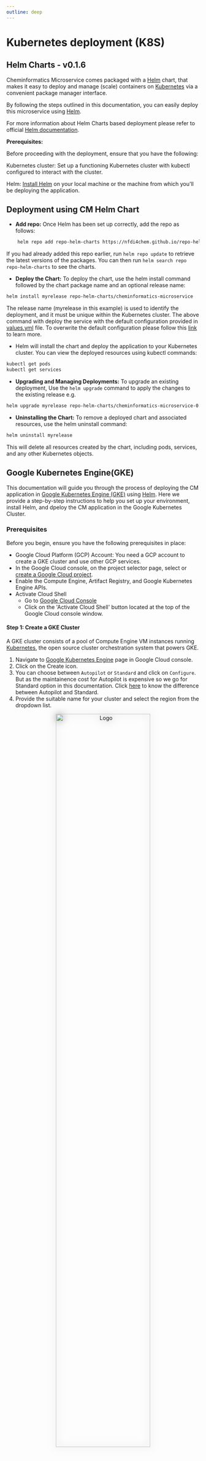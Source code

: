 ```yaml
---
outline: deep
---
```


# Kubernetes deployment (K8S)

## Helm Charts - v0.1.6

Cheminformatics Microservice comes packaged with a [Helm](https://helm.sh/docs/) chart, that makes it easy to deploy and manage (scale) containers on [Kubernetes](https://kubernetes.io/) via a convenient package manager interface.

By following the steps outlined in this documentation, you can easily deploy this microservice using [Helm](https://helm.sh/docs/).

For more information about Helm Charts based deployment please refer to official [Helm documentation](https://helm.sh/docs/).

**Prerequisites:**

Before proceeding with the deployment, ensure that you have the following:

Kubernetes cluster: Set up a functioning Kubernetes cluster with kubectl configured to interact with the cluster.

Helm: [Install Helm](https://helm.sh/docs/docs/intro/install/) on your local machine or the machine from which you'll be deploying the application.

## Deployment using CM Helm Chart
*  **Add repo:** Once Helm has been set up correctly, add the repo as follows:
```bash
    helm repo add repo-helm-charts https://nfdi4chem.github.io/repo-helm-charts/
```
If you had already added this repo earlier, run `helm repo update` to retrieve the latest versions of the packages. You can then run `helm search repo repo-helm-charts` to see the charts.

* **Deploy the Chart:** To deploy the chart, use the helm install command followed by the chart package name and an optional release name:
```bash
helm install myrelease repo-helm-charts/cheminformatics-microservice
```
The release name (myrelease in this example) is used to identify the deployment, and it must be unique within the Kubernetes cluster.
The above command with deploy the service with the default configuration provided in [values.yml](https://github.com/NFDI4Chem/repo-helm-charts/blob/main/charts/cheminformatics-microservice/values.yaml) file. To overwrite the default configuration please follow this [link](https://helm.sh/docs/chart_template_guide/values_files/) to learn more.

* Helm will install the chart and deploy the application to your Kubernetes cluster. You can view the deployed resources using kubectl commands:
```bash
kubectl get pods
kubectl get services
```
* **Upgrading and Managing Deployments:** To upgrade an existing deployment, Use the `helm upgrade` command to apply the changes to the existing release e.g.
```bash
helm upgrade myrelease repo-helm-charts/cheminformatics-microservice-0.1.6
```

* **Uninstalling the Chart:** To remove a deployed chart and associated resources, use the helm uninstall command:
```bash
helm uninstall myrelease
````
This will delete all resources created by the chart, including pods, services, and any other Kubernetes objects.



## Google Kubernetes Engine(GKE)

This documentation will guide you through the process of deploying the CM application in [Google Kubernetes Engine (GKE)](https://cloud.google.com/kubernetes-engine) using [Helm](https://helm.sh/docs/). Here we provide a step-by-step instructions to help you set up your environment, install Helm, and dpeloy the CM application in the Google Kubernetes Cluster.

### Prerequisites
Before you begin, ensure you have the following prerequisites in place:
* Google Cloud Platform (GCP) Account: You need a GCP account to create a GKE cluster and use other GCP services.
* In the Google Cloud console, on the project selector page, select or [create a Google Cloud project](https://cloud.google.com/resource-manager/docs/creating-managing-projects).
* Enable the Compute Engine, Artifact Registry, and Google Kubernetes Engine APIs.
* Activate Cloud Shell
    * Go to [Google Cloud Console](https://console.cloud.google.com/)
    * Click on the 'Activate Cloud Shell' button located at the top of the Google Cloud console window.

####  Step 1: Create a GKE Cluster
A GKE cluster consists of a pool of Compute Engine VM instances running [Kubernetes](https://kubernetes.io/), the open source cluster orchestration system that powers GKE.
1. Navigate to [Google Kubernetes Engine](https://console.cloud.google.com/kubernetes) page in Google Cloud console.
2. Click on the Create icon.
3. You can choose between `Autopilot` or `Standard` and click on `Configure`. But as the maintainence cost for Autopilot is expensive so we go for Standard option in this documentation. Click [here](https://cloud.google.com/kubernetes-engine/docs/resources/autopilot-standard-feature-comparison) to know the difference between Autopilot and Standard.
4. Provide the suitable name for your cluster and select the region from the dropdown list.
<p align="center">
  <img align="center" src="/docs/gke-1.png" alt="Logo" style="filter: drop-shadow(0px 0px 10px rgba(0, 0, 0, 0.5));" width="70%">
</p>
5. Choose the compute engine machine type from the Nodes section under default-pool. For CM the minimum machine type requirement will be e2-standard-4(4vCPU,16 GB memory). Also make sure you enable the cluster autoscaling if you are planning to scale your pod vertically.
<p align="center">
  <img align="center" src="/docs/gke-2.png" alt="Logo" style="filter: drop-shadow(0px 0px 10px rgba(0, 0, 0, 0.5));" width="70%">
</p>

<p align="center">
  <img align="center" src="/docs/gke-3.png" alt="Logo" style="filter: drop-shadow(0px 0px 10px rgba(0, 0, 0, 0.5));" width="70%">
</p>

6. Click on `Create` button and wait for the Cluster to be ready.

#### Step2: Connect to Cluster
1. After you cluster is created you can see the green check next to it. Once you see the check, click on the three dots next to your cluster to click on `Connect`.
2. Click on `Run in Cloud Shell` option and press enter.

#### Step3: Deploy via Helm Chart
1. Add the helm repo by running below command.
```bash
    helm repo add repo-helm-charts https://nfdi4chem.github.io/repo-helm-charts/
```
2. Run the below command to deploy the CM app.
```bash
helm install myrelease repo-helm-charts/cheminformatics-microservice
```
The release name (myrelease in this example) is used to identify the deployment, and it must be unique within the Kubernetes cluster.
The above command with deploy the service with the default configuration provided in [values.yml](https://github.com/NFDI4Chem/repo-helm-charts/blob/main/charts/cheminformatics-microservice/values.yaml) file. To overwrite the default configuration please follow this [link](https://helm.sh/docs/chart_template_guide/values_files/) to learn more.

3. Helm will install the chart and deploy the application to your Kubernetes Cluster. To see the progress click on `Workloads` & `Services` tab. or run below commands in your Cloud Shell.
```bash
kubectl get pods
kubectl get services
```
4. Once all services are deployed you can see green check next to each services. If not then check the logs to learn more.
5. To access your service you may have to expose it either by setting the type to `Load Balancer` under service in values.yml file or by an Ingress depending upon your requirement.
To learn more about how to configure Nginx Ingress you can click on the link [here](https://github.com/GoogleCloudPlatform/community/blob/master/archived/nginx-ingress-gke/index.md#deploying-the-nginx-ingress-controller-with-helm).

#### Step4: Clean up
To avoid incurring charges to your Google Cloud account for the resources used in this tutorial, either delete the project that contains the resources, or keep the project and delete resources by running below command.
```bash
helm delete myrelease
```

### Scaling
In case of performance issue, the CM application can be scaled automatically using different strategies. The Helm chart for CM comes packaged with Horizontal Pod Autoscaler. Horizontal Pod Autoscaler (HPA) is a Kubernetes feature that automatically adjusts the number of replica pods in a deployment or replica set based on observed CPU utilization or other select metrics. This allows your Kubernetes cluster to dynamically respond to changes in application load, ensuring optimal resource utilization and application availability.
You can set the `targetCPUUtilizationPercentage` and `targetMemoryUtilizationPercentage` values in values.yml file  according to your need and demand, which is the deciding factor to trigger the scaling. To learn more about different types of scaling in Kubernetes and GKE follow the official [documentation](https://cloud.google.com/kubernetes-engine/docs/concepts/cluster-autoscaler) of Google Cloud.

::: info

For Docker Compose based deployments follow the documentation here for [scaling](/docker.html#scaling).

:::

### Contribute or Report an issue with CM Helm Chart
Thank you for your valuable assistance in enhancing our deployment process. If you would like to contribute, kindly create a pull request in our [GitHub](https://github.com/NFDI4Chem/repo-helm-charts) repository. For any issues or bugs you have encountered, please feel free to create an [issue](https://github.com/NFDI4Chem/repo-helm-charts/issues) in the same or write to us at caffeine-devs@uni-jena.de.
Your feedback is greatly appreciated.


References - https://cloud.google.com/docs
